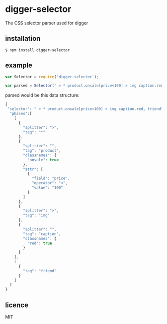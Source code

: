 # digger-selector

The CSS selector parser used for digger

## installation

	$ npm install digger-selector

## example

```js
var Selector = require('digger-selector');

var parsed = Selector(' > * product.onsale[price<100] > img caption.red, friend');
```

parsed would be this data structure:

```js
{
 "selector": " > * product.onsale[price<100] > img caption.red, friend",
  "phases":[
    [
      {
        "splitter": ">",
        "tag": "*"
      },
      {
        "splitter": "",
        "tag": "product",
        "classnames": {
          "onsale": true
        },
        "attr": [
          {
            "field": "price",
            "operator": "<",
            "value": "100"
          }
        ]
      },
      {
        "splitter": ">",
        "tag": "img"
      },
      {
        "splitter": "",
        "tag": "caption",
        "classnames": {
          "red": true
        }
      }
    ],
    [
      {
        "tag": "friend"
      }
    ]
  ]
}
```

## licence
MIT